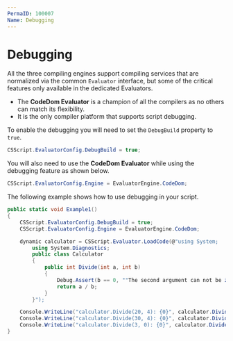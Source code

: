 ```yaml
---
PermaID: 100007
Name: Debugging
---
```


# Debugging

All the three compiling engines support compiling services that are normalized via the common `Evaluator` interface, but some of the critical features only available in the dedicated Evaluators. 

 - The **CodeDom Evaluator** is a champion of all the compilers as no others can match its flexibility. 
 - It is the only compiler platform that supports script debugging.

To enable the debugging you will need to set the `DebugBuild` property to `true`.

```csharp
CSScript.EvaluatorConfig.DebugBuild = true;
```

You will also need to use the **CodeDom Evaluator** while using the debugging feature as shown below.

```csharp
CSScript.EvaluatorConfig.Engine = EvaluatorEngine.CodeDom;
```

The following example shows how to use debugging in your script.

```csharp
public static void Example1()
{
    CSScript.EvaluatorConfig.DebugBuild = true;
    CSScript.EvaluatorConfig.Engine = EvaluatorEngine.CodeDom;

    dynamic calculator = CSScript.Evaluator.LoadCode(@"using System;
        using System.Diagnostics;
        public class Calculator
        {
            public int Divide(int a, int b)
            {
                Debug.Assert(b == 0, ""The second argument can not be zero (0)."");
                return a / b;
            }
        }");

    Console.WriteLine("calculator.Divide(20, 4): {0}", calculator.Divide(20, 4));
    Console.WriteLine("calculator.Divide(30, 4): {0}", calculator.Divide(30, 4));
    Console.WriteLine("calculator.Divide(3, 0): {0}", calculator.Divide(3, 0));
}
```
